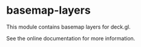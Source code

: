 # basemap-layers

This module contains basemap layers for deck.gl.

See the online documentation for more information.
